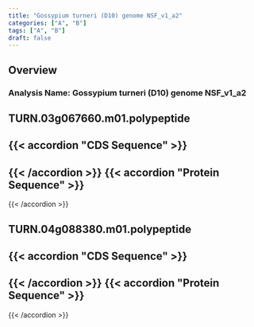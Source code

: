 ```yaml
---
title: "Gossypium turneri (D10) genome NSF_v1_a2"
categories: ["A", "B"]
tags: ["A", "B"]
draft: false
---
```

## Overview
### Analysis Name: Gossypium turneri (D10) genome NSF_v1_a2
## TURN.03g067660.m01.polypeptide
{{< accordion "CDS Sequence" >}}
- 
{{< /accordion >}}
{{< accordion "Protein Sequence" >}}
- 
{{< /accordion >}}
##  TURN.04g088380.m01.polypeptide
{{< accordion "CDS Sequence" >}}
- 
{{< /accordion >}}
{{< accordion "Protein Sequence" >}}
- 
{{< /accordion >}}
